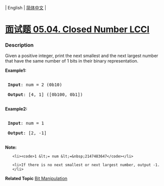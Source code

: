 | English | [简体中文](README.md) |

# [面试题 05.04. Closed Number LCCI](https://leetcode-cn.com/problems/closed-number-lcci)
 ### Description
<p>Given a positive integer, print the next smallest and the next largest number that have the same number of 1 bits in their binary representation.</p>

<p><strong>Example1:</strong></p>

<pre>
<strong> Input</strong>: num = 2 (0b10)
<strong> Output</strong>: [4, 1] ([0b100, 0b1])
</pre>

<p><strong>Example2:</strong></p>

<pre>
<strong> Input</strong>: num = 1
<strong> Output</strong>: [2, -1]
</pre>

<p><strong>Note:</strong></p>

<ol>
	<li><code>1 &lt;= num &lt;=&nbsp;2147483647</code></li>
	<li>If there is no next smallest or next largest number, output -1.</li>
</ol>

**Related Topic**  [Bit Manipulation](https://leetcode-cn.com/tag/bit-manipulation) 